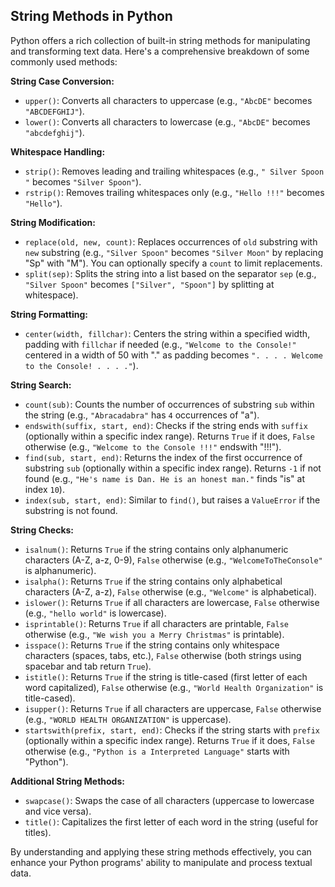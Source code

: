 ## String Methods in Python

Python offers a rich collection of built-in string methods for manipulating and transforming text data. Here's a comprehensive breakdown of some commonly used methods:

**String Case Conversion:**

* `upper()`: Converts all characters to uppercase (e.g., `"AbcDE"` becomes `"ABCDEFGHIJ"`).
* `lower()`: Converts all characters to lowercase (e.g., `"AbcDE"` becomes `"abcdefghij"`).

**Whitespace Handling:**

* `strip()`: Removes leading and trailing whitespaces (e.g., `" Silver Spoon "` becomes `"Silver Spoon"`).
* `rstrip()`: Removes trailing whitespaces only (e.g., `"Hello !!!"` becomes `"Hello"`).

**String Modification:**

* `replace(old, new, count)`: Replaces occurrences of `old` substring with `new` substring (e.g., `"Silver Spoon"` becomes `"Silver Moon"` by replacing "Sp" with "M"). You can optionally specify a `count` to limit replacements.
* `split(sep)`: Splits the string into a list based on the separator `sep` (e.g., `"Silver Spoon"` becomes `["Silver", "Spoon"]` by splitting at whitespace).

**String Formatting:**

* `center(width, fillchar)`: Centers the string within a specified width, padding with `fillchar` if needed (e.g., `"Welcome to the Console!"` centered in a width of 50 with "." as padding becomes `". . . . Welcome to the Console! . . . ."`).

**String Search:**

* `count(sub)`: Counts the number of occurrences of substring `sub` within the string (e.g., `"Abracadabra"` has `4` occurrences of "a").
* `endswith(suffix, start, end)`: Checks if the string ends with `suffix` (optionally within a specific index range). Returns `True` if it does, `False` otherwise (e.g., `"Welcome to the Console !!!"` endswith "!!!").
* `find(sub, start, end)`: Returns the index of the first occurrence of substring `sub` (optionally within a specific index range). Returns `-1` if not found (e.g., `"He's name is Dan. He is an honest man."` finds "is" at index `10`).
* `index(sub, start, end)`: Similar to `find()`, but raises a `ValueError` if the substring is not found.

**String Checks:**

* `isalnum()`: Returns `True` if the string contains only alphanumeric characters (A-Z, a-z, 0-9), `False` otherwise (e.g., `"WelcomeToTheConsole"` is alphanumeric).
* `isalpha()`: Returns `True` if the string contains only alphabetical characters (A-Z, a-z), `False` otherwise (e.g., `"Welcome"` is alphabetical).
* `islower()`: Returns `True` if all characters are lowercase, `False` otherwise (e.g., `"hello world"` is lowercase).
* `isprintable()`: Returns `True` if all characters are printable, `False` otherwise (e.g., `"We wish you a Merry Christmas"` is printable).
* `isspace()`: Returns `True` if the string contains only whitespace characters (spaces, tabs, etc.), `False` otherwise (both strings using spacebar and tab return `True`).
* `istitle()`: Returns `True` if the string is title-cased (first letter of each word capitalized), `False` otherwise (e.g., `"World Health Organization"` is title-cased).
* `isupper()`: Returns `True` if all characters are uppercase, `False` otherwise (e.g., `"WORLD HEALTH ORGANIZATION"` is uppercase).
* `startswith(prefix, start, end)`: Checks if the string starts with `prefix` (optionally within a specific index range). Returns `True` if it does, `False` otherwise (e.g., `"Python is a Interpreted Language"` starts with "Python").

**Additional String Methods:**

* `swapcase()`: Swaps the case of all characters (uppercase to lowercase and vice versa).
* `title()`: Capitalizes the first letter of each word in the string (useful for titles).

By understanding and applying these string methods effectively, you can enhance your Python programs' ability to manipulate and process textual data.
